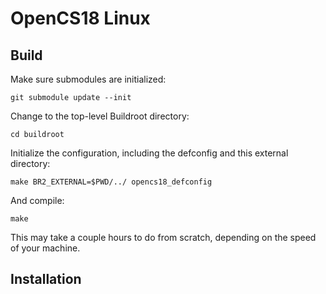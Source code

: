 # OpenCS18 Linux

## Build

Make sure submodules are initialized:

	git submodule update --init

Change to the top-level Buildroot directory:

	cd buildroot

Initialize the configuration, including the defconfig and this external directory:

	make BR2_EXTERNAL=$PWD/../ opencs18_defconfig

And compile:

	make

This may take a couple hours to do from scratch, depending on the speed of your machine.

## Installation

